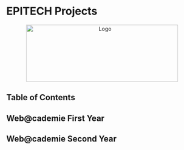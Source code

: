# EPITECH Projects

<p align="center"><img src="https://i.ibb.co/3zZht7D/EPI-LOGO-ACCROCHE-2023-QUADRI.png" alt="Logo" width="400" height="150"/></p>

## Table of Contents

## Web@cademie First Year

## Web@cademie Second Year
